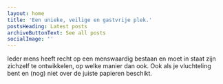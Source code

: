 ```yaml
---
layout: home
title: 'Een unieke, veilige en gastvrije plek.'
postsHeading: Latest posts
archiveButtonText: See all posts
socialImage: ''
---
```

Ieder mens heeft recht op een menswaardig bestaan en moet in staat zijn zichzelf te ontwikkelen, op welke manier dan ook. Ook als je vluchteling bent en (nog) niet over de juiste papieren beschikt.
